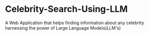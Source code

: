 # Celebrity-Search-Using-LLM
A Web Application that helps finding information about any celebrity harnessing the power of Large Language Models(LLM's)
